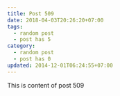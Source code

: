 ```yaml
---
title: Post 509
date: 2018-04-03T20:26:20+07:00
tags:
  - random post
  - post has 5
category:
  - random post
  - post has 0
updated: 2014-12-01T06:24:55+07:00
---
```

This is content of post 509